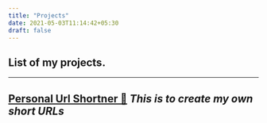```yaml
---
title: "Projects"
date: 2021-05-03T11:14:42+05:30
draft: false
---
```

## List of my projects.

------------
[Personal Url Shortner 🔗](https://pasindujr.me/blog/personal-url-shortner/)
*This is to create my own short URLs*
------------